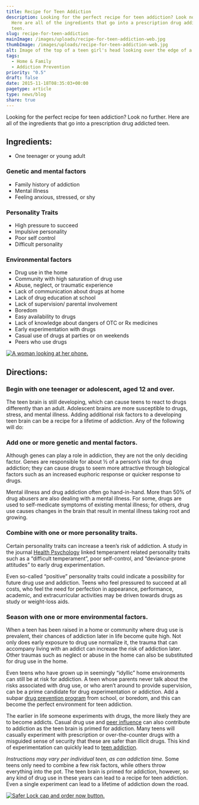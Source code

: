 ```yaml
---
title: Recipe for Teen Addiction
description: Looking for the perfect recipe for teen addiction? Look no further.
  Here are all of the ingredients that go into a prescription drug addicted
  teen.
slug: recipe-for-teen-addiction
mainImage: /images/uploads/recipe-for-teen-addiction-web.jpg
thumbImage: /images/uploads/recipe-for-teen-addiction-web.jpg
alt: Image of the top of a teen girl's head looking over the edge of a cooking pot.
tags:
  - Home & Family
  - Addiction Prevention
priority: "0.5"
draft: false
date: 2015-11-18T08:35:03+00:00
pagetype: article
type: news/blog
share: true
---
```

Looking for the perfect recipe for teen addiction? Look no further. Here are all of the ingredients that go into a prescription drug addicted teen.

## Ingredients:

* One teenager or young adult

### Genetic and mental factors

* Family history of addiction
* Mental illness
* Feeling anxious, stressed, or shy

### Personality Traits

* High pressure to succeed
* Impulsive personality
* Poor self control
* Difficult personality

### Environmental factors

* Drug use in the home
* Community with high saturation of drug use
* Abuse, neglect, or traumatic experience
* Lack of communication about drugs at home
* Lack of drug education at school
* Lack of supervision/ parental involvement
* Boredom
* Easy availability to drugs
* Lack of knowledge about dangers of OTC or Rx medicines
* Early experimentation with drugs
* Casual use of drugs at parties or on weekends
* Peers who use drugs

[![A woman looking at her phone.](/images/uploads/rxguardian-well-rx-graphic.jpg "Save up to 80 percent on prescription drugs.")](https://www.wellrx.com/rx-discount-card/enroll/?invitecode=SaferLock%20&utm_source=SaferLock%20&utm_medium=affiliate&utm_campaign=%3cblogs%3E "WellRx Link")

## Directions:

### Begin with one teenager or adolescent, aged 12 and over.

The teen brain is still developing, which can cause teens to react to drugs differently than an adult. Adolescent brains are more susceptible to drugs, stress, and mental illness. Adding additional risk factors to a developing teen brain can be a recipe for a lifetime of addiction. Any of the following will do:

### Add one or more genetic and mental factors.

Although genes can play a role in addiction, they are not the only deciding factor. Genes are responsible for about ½ of a person’s risk for drug addiction; they can cause drugs to seem more attractive through biological factors such as an increased euphoric response or quicker response to drugs.

Mental illness and drug addiction often go hand-in-hand. More than 50% of drug abusers are also dealing with a mental illness. For some, drugs are used to self-medicate symptoms of existing mental illness; for others, drug use causes changes in the brain that result in mental illness taking root and growing.

### Combine with one or more personality traits.

Certain personality traits can increase a teen’s risk of addiction. A study in the journal [Health Psychology](http://psycnet.apa.org/?doi=10.1037/0278-6133.18.5.453&fa=main.doiLanding) linked temperament related personality traits such as a “difficult temperament”, poor self-control, and “deviance-prone attitudes” to early drug experimentation.

Even so-called “positive” personality traits could indicate a possibility for future drug use and addiction. Teens who feel pressured to succeed at all costs, who feel the need for perfection in appearance, performance, academic, and extracurricular activities may be driven towards drugs as study or weight-loss aids.

### Season with one or more environmental factors.

When a teen has been raised in a home or community where drug use is prevalent, their chances of addiction later in life become quite high. Not only does early exposure to drug use normalize it, the trauma that can accompany living with an addict can increase the risk of addiction later. Other traumas such as neglect or abuse in the home can also be substituted for drug use in the home.

Even teens who have grown up in seemingly “idyllic” home environments can still be at risk for addiction. A teen whose parents never talk about the risks associated with drug use, or who aren’t around to provide supervision, can be a prime candidate for drug experimentation or addiction. Add a subpar [drug prevention program](/news/blog/sacramento-congressman-ami-bera-fights-for-rx-drug-prevention) from school, or boredom, and this can become the perfect environment for teen addiction.

The earlier in life someone experiments with drugs, the more likely they are to become addicts. Casual drug use and [peer influence](/news/blog/peer-pressure-6-conversations-to-help-prepare-your-kids) can also contribute to addiction as the teen brain is primed for addiction. Many teens will casually experiment with prescription or over-the-counter drugs with a misguided sense of security that these are safer than illicit drugs. This kind of experimentation can quickly lead to [teen addiction](/news/blog/5-signs-you-might-be-living-with-a-prescription-drug-addicted-teen).

*Instructions may vary per individual teen, as can addiction time.* Some teens only need to combine a few risk factors, while others throw everything into the pot. The teen brain is primed for addiction, however, so any kind of drug use in these years can lead to a recipe for teen addiction. Even a single experiment can lead to a lifetime of addiction down the road.

[![Safer Lock cap and order now button.](/images/uploads/safer-cta.png "Better safe than sorry. Lock up your meds.")](https://shop.rxguardian.com/products/safer-lock "Safer Lock Product Link")